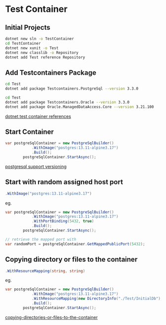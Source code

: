 # Test Container

## Initial Projects

```sh
dotnet new sln -o TestContainer
cd TestContainer
dotnet new xunit -o Test
dotnet new classlib -o Repository
dotnet add Test reference Repository
```

## Add Testcontainers Package

```sh
cd Test
dotnet add package Testcontainers.PostgreSql --version 3.3.0
```

```sh
cd Test
dotnet add package Testcontainers.Oracle --version 3.3.0
dotnet add package Oracle.ManagedDataAccess.Core --version 3.21.100
```

[dotnet test container references](https://dotnet.testcontainers.org/)

## Start Container

```cs
var postgreSqlContainer = new PostgreSqlBuilder()
            .WithImage("postgres:13.11-alpine3.17")
            .Build();
        postgreSqlContainer.StartAsync();
```

[postgresql support versioning](https://www.postgresql.org/support/versioning/)

## Start with random assigned host port

```cs
.WithImage("postgres:13.11-alpine3.17")
```

eg.

```cs
var postgreSqlContainer = new PostgreSqlBuilder()
            .WithImage("postgres:13.11-alpine3.17")
            .WithPortBinding(5432, true)
            .Build();
        postgreSqlContainer.StartAsync();

// retrieve the mapped port with
var randomPort = postgreSqlContainer.GetMappedPublicPort(5432);
```

## Copying directory or files to the container

```cs
.WithResourceMapping(string, string)
```

eg.

```cs
var postgreSqlContainer = new PostgreSqlBuilder()
            .WithImage("postgres:13.11-alpine3.17")
            .WithResourceMapping(new DirectoryInfo("./Test/InitialDb"), "/docker-entrypoint-initdb.d")
            .Build();
        postgreSqlContainer.StartAsync();
```

[copying-directories-or-files-to-the-container](https://dotnet.testcontainers.org/api/create_docker_container/#copying-directories-or-files-to-the-container)